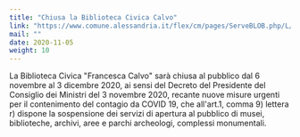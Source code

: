 ```yaml
---
title: "Chiusa la Biblioteca Civica Calvo"
link: "https://www.comune.alessandria.it/flex/cm/pages/ServeBLOB.php/L/IT/IDPagina/2721"
mail: ""
date: 2020-11-05
weight: 10
---
```


La Biblioteca Civica "Francesca Calvo" sarà chiusa al pubblico dal 6 novembre  al 3 dicembre 2020, ai sensi del Decreto del Presidente del Consiglio dei Ministri del 3 novembre 2020, recante nuove misure urgenti  per il contenimento del contagio  da COVID 19, che all'art.1, comma 9) lettera r) dispone la sospensione  dei servizi di apertura al pubblico di musei, biblioteche, archivi, aree e parchi archeologi, complessi monumentali.
